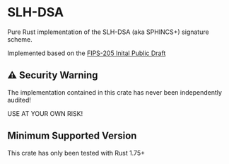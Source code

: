 # SLH-DSA

Pure Rust implementation of the SLH-DSA (aka SPHINCS+) signature scheme.

Implemented based on the [FIPS-205 Inital Public Draft](https://nvlpubs.nist.gov/nistpubs/FIPS/NIST.FIPS.205.ipd.pdf)

## ⚠️ Security Warning

The implementation contained in this crate has never been independently audited!

USE AT YOUR OWN RISK!

## Minimum Supported Version
This crate has only been tested with Rust 1.75+





